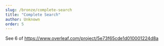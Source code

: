 ```yaml
---
slug: /bronze/complete-search
title: "Complete Search"
author: Unknown
order: 5
---
```


See 6 of https://www.overleaf.com/project/5e73f65cde1d010001224d8a